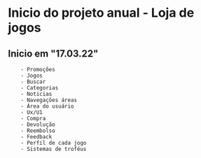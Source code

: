 # Inicio do projeto anual - Loja de jogos 

   ## Inicio em "17.03.22" 
        - Promoções 
        - Jogos 
        - Buscar 
        - Categorias
        - Noticias 
        - Navegações áreas 
        - Área do usuário 
        - Ux/U1 
        - Compra
        - Devolução 
        - Reembolso 
        - Feedback 
        - Perfil de cada jogo 
        - Sistemas de troféus
 